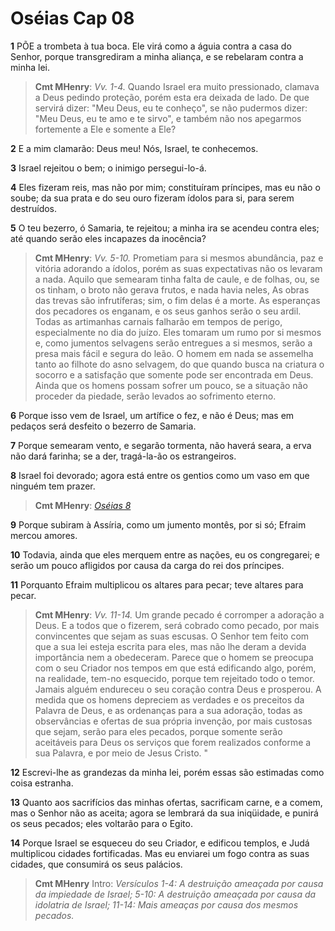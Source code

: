 # Oséias Cap 08

**1** 	PÕE a trombeta à tua boca. Ele virá como a águia contra a casa do Senhor, porque transgrediram a minha aliança, e se rebelaram contra a minha lei.

> **Cmt MHenry**: *Vv. 1-4.* Quando Israel era muito pressionado, clamava a Deus pedindo proteção, porém esta era deixada de lado. De que servirá dizer: "Meu Deus, eu te conheço", se não pudermos dizer: "Meu Deus, eu te amo e te sirvo", e também não nos apegarmos fortemente a Ele e somente a Ele?

**2** 	E a mim clamarão: Deus meu! Nós, Israel, te conhecemos.

**3** 	Israel rejeitou o bem; o inimigo persegui-lo-á.

**4** 	Eles fizeram reis, mas não por mim; constituíram príncipes, mas eu não o soube; da sua prata e do seu ouro fizeram ídolos para si, para serem destruídos.

**5** 	O teu bezerro, ó Samaria, te rejeitou; a minha ira se acendeu contra eles; até quando serão eles incapazes da inocência?

> **Cmt MHenry**: *Vv. 5-10.* Prometiam para si mesmos abundância, paz e vitória adorando a ídolos, porém as suas expectativas não os levaram a nada. Aquilo que semearam tinha falta de caule, e de folhas, ou, se os tinham, o broto não gerava frutos, e nada havia neles, As obras das trevas são infrutíferas; sim, o fim delas é a morte. As esperanças dos pecadores os enganam, e os seus ganhos serão o seu ardil. Todas as artimanhas carnais falharão em tempos de perigo, especialmente no dia do juízo. Eles tomaram um rumo por si mesmos e, como jumentos selvagens serão entregues a si mesmos, serão a presa mais fácil e segura do leão. O homem em nada se assemelha tanto ao filhote do asno selvagem, do que quando busca na criatura o socorro e a satisfação que somente pode ser encontrada em Deus. Ainda que os homens possam sofrer um pouco, se a situação não proceder da piedade, serão levados ao sofrimento eterno.

**6** 	Porque isso vem de Israel, um artífice o fez, e não é Deus; mas em pedaços será desfeito o bezerro de Samaria.

**7** 	Porque semearam vento, e segarão tormenta, não haverá seara, a erva não dará farinha; se a der, tragá-la-ão os estrangeiros.

**8** 	Israel foi devorado; agora está entre os gentios como um vaso em que ninguém tem prazer.

> **Cmt MHenry**: *[Oséias 8](../28A-Os/08.md#0)*

**9** 	Porque subiram à Assíria, como um jumento montês, por si só; Efraim mercou amores.

**10** 	Todavia, ainda que eles merquem entre as nações, eu os congregarei; e serão um pouco afligidos por causa da carga do rei dos príncipes.

**11** 	Porquanto Efraim multiplicou os altares para pecar; teve altares para pecar.

> **Cmt MHenry**: *Vv. 11-14.* Um grande pecado é corromper a adoração a Deus. E a todos que o fizerem, será cobrado como pecado, por mais convincentes que sejam as suas escusas. O Senhor tem feito com que a sua lei esteja escrita para eles, mas não lhe deram a devida importância nem a obedeceram. Parece que o homem se preocupa com o seu Criador nos tempos em que está edificando algo, porém, na realidade, tem-no esquecido, porque tem rejeitado todo o temor. Jamais alguém endureceu o seu coração contra Deus e prosperou. A medida que os homens depreciem as verdades e os preceitos da Palavra de Deus, e as ordenanças para a sua adoração, todas as observâncias e ofertas de sua própria invenção, por mais custosas que sejam, serão para eles pecados, porque somente serão aceitáveis para Deus os serviços que forem realizados conforme a sua Palavra, e por meio de Jesus Cristo. "

**12** 	Escrevi-lhe as grandezas da minha lei, porém essas são estimadas como coisa estranha.

**13** 	Quanto aos sacrifícios das minhas ofertas, sacrificam carne, e a comem, mas o Senhor não as aceita; agora se lembrará da sua iniqüidade, e punirá os seus pecados; eles voltarão para o Egito.

**14** 	Porque Israel se esqueceu do seu Criador, e edificou templos, e Judá multiplicou cidades fortificadas. Mas eu enviarei um fogo contra as suas cidades, que consumirá os seus palácios.


> **Cmt MHenry** Intro: *Versículos 1-4: A destruição ameaçada por causa da impiedade de Israel; 5-10: A destruição ameaçada por causa da idolatria de Israel; 11-14: Mais ameaças por causa dos mesmos pecados.*